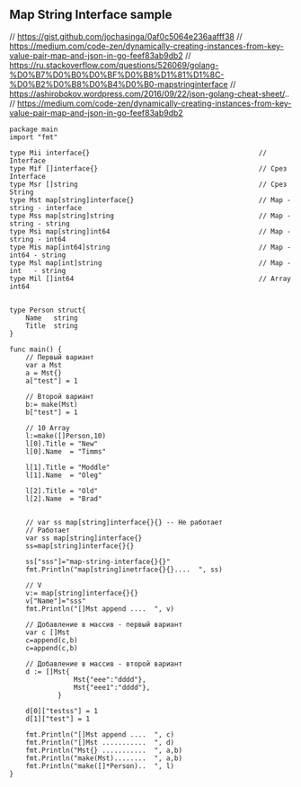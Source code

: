 ## Map String Interface sample

// https://gist.github.com/jochasinga/0af0c5064e236aafff38
// https://medium.com/code-zen/dynamically-creating-instances-from-key-value-pair-map-and-json-in-go-feef83ab9db2
// https://ru.stackoverflow.com/questions/526069/golang-%D0%B7%D0%B0%D0%BF%D0%B8%D1%81%D1%8C-%D0%B2%D0%B8%D0%B4%D0%B0-mapstringinterface
// https://ashirobokov.wordpress.com/2016/09/22/json-golang-cheat-sheet/..
// https://medium.com/code-zen/dynamically-creating-instances-from-key-value-pair-map-and-json-in-go-feef83ab9db2

```golang
package main
import "fmt"

type Mii interface{}                                          // Interface
type Mif []interface{}                                        // Cрез Interface
type Msr []string                                             // Срез String
type Mst map[string]interface{}                               // Map - string - interface
type Mss map[string]string                                    // Map - string - string
type Msi map[string]int64                                     // Map - string - int64
type Mis map[int64]string                                     // Map - int64 - string
type Msl map[int]string                                       // Map - int   - string
type Mil []int64                                              // Array int64  


type Person struct{
    Name   string
    Title  string 
}

func main() {
    // Первый вариант
	var a Mst
    a = Mst{}
    a["test"] = 1

    // Второй вариант
    b:= make(Mst)
    b["test"] = 1
    
    // 10 Array
    l:=make([]Person,10)
    l[0].Title = "New"
    l[0].Name  = "Timms"

    l[1].Title = "Moddle"
    l[1].Name  = "Oleg"

    l[2].Title = "Old"
    l[2].Name  = "Brad"

    
    // var ss map[string]interface{}{} -- Не работает
    // Работает
    var ss map[string]interface{}
    ss=map[string]interface{}{}

    ss["sss"]="map-string-interface{}{}"
    fmt.Println("map[string]inetrface{}{}....  ", ss)

    // V
    v:= map[string]interface{}{}
    v["Name"]="sss"
    fmt.Println("[]Mst append ....  ", v)

    // Добавление в массив - первый вариант
	var c []Mst
	c=append(c,b)
    c=append(c,b)

    // Добавление в массив - второй вариант
    d := []Mst{
    	        Mst{"eee":"dddd"},
    	        Mst{"eee1":"dddd"},
    	    }

    d[0]["testss"] = 1	    
    d[1]["test"] = 1

    fmt.Println("[]Mst append ....  ", c)
	fmt.Println("[]Mst ...........  ", d)
    fmt.Println("Mst{} ...........  ", a,b)
    fmt.Println("make(Mst)........  ", a,b)
    fmt.Println("make([]*Person)..  ", l)
}
```
